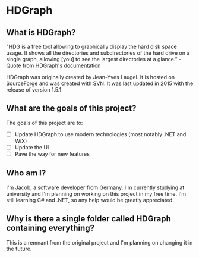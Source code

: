 # HDGraph

## What is HDGraph?

"HDG is a free tool allowing to graphically display the hard disk space usage. It shows all the directories and subdirectories of the hard drive on a single graph, allowing [you] to see the largest directories at a glance."
-Quote from [HDGraph's documentation](https://hdgraph.sourceforge.net/doc/en/HDGraph.htm)

HDGraph was originally created by Jean-Yves Laugel. It is hosted on [SourceForge](https://sourceforge.net/projects/hdgraph/) and was created with [SVN](https://subversion.apache.org/). It was last updated in 2015 with the release of version 1.5.1.

## What are the goals of this project?

The goals of this project are to:

- [ ] Update HDGraph to use modern technologies (most notably .NET and WiX)
- [ ] Update the UI
- [ ] Pave the way for new features

## Who am I?

I'm Jacob, a software developer from Germany. I'm currently studying at university and I'm planning on working on this project in my free time. I'm still learning C# and .NET, so any help would be greatly appreciated.

## Why is there a single folder called HDGraph containing everything?

This is a remnant from the original project and I'm planning on changing it in the future.
